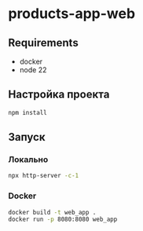 # products-app-web

## Requirements

- docker
- node 22

## Настройка проекта

```bash
npm install
```

## Запуск

### Локально

```bash
npx http-server -c-1
```

### Docker

```bash
docker build -t web_app .
docker run -p 8080:8080 web_app
```
